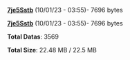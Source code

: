 [**7je5Sstb**](/data/7je5Sstb.txt) (10/01/23 - 03:55)- 7696 bytes

[**7je5Sstb**](/data/7je5Sstb.txt) (10/01/23 - 03:55)- 7696 bytes

**Total Datas**: 3569

**Total Size**: 22.48 MB / 22.5 MB